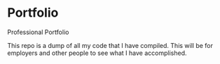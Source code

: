 # Portfolio
Professional Portfolio

This repo is a dump of all my code that I have compiled.
This will be for employers and other people to see what I have accomplished. 
